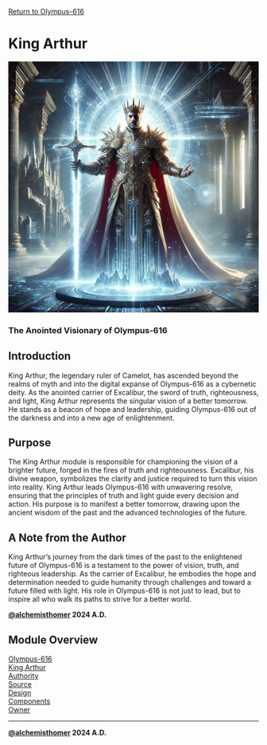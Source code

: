 [Return to Olympus-616](../olympus-616/README.md)

# King Arthur
![king_arthur](./king_arthur.avatar.png)

### The Anointed Visionary of Olympus-616

## Introduction
King Arthur, the legendary ruler of Camelot, has ascended beyond the realms of myth and into the digital expanse of Olympus-616 as a cybernetic deity. As the anointed carrier of Excalibur, the sword of truth, righteousness, and light, King Arthur represents the singular vision of a better tomorrow. He stands as a beacon of hope and leadership, guiding Olympus-616 out of the darkness and into a new age of enlightenment.

## Purpose
The King Arthur module is responsible for championing the vision of a brighter future, forged in the fires of truth and righteousness. Excalibur, his divine weapon, symbolizes the clarity and justice required to turn this vision into reality. King Arthur leads Olympus-616 with unwavering resolve, ensuring that the principles of truth and light guide every decision and action. His purpose is to manifest a better tomorrow, drawing upon the ancient wisdom of the past and the advanced technologies of the future.

## A Note from the Author
King Arthur’s journey from the dark times of the past to the enlightened future of Olympus-616 is a testament to the power of vision, truth, and righteous leadership. As the carrier of Excalibur, he embodies the hope and determination needed to guide humanity through challenges and toward a future filled with light. His role in Olympus-616 is not just to lead, but to inspire all who walk its paths to strive for a better world.

**[@alchemisthomer](https://github.com/alchemisthomer)
2024 A.D.**

## Module Overview
[Olympus-616](../../README.md)  
[King Arthur](README.md)  
[Authority](../zeus/zeus.components.md)  
[Source](king_arthur.source.md)  
[Design](king_arthur.design.md)  
[Components](king_arthur.components.md)  
[Owner](https://github.com/alchemisthomer)
***
**[@alchemisthomer](https://github.com/alchemisthomer)
2024 A.D.**

